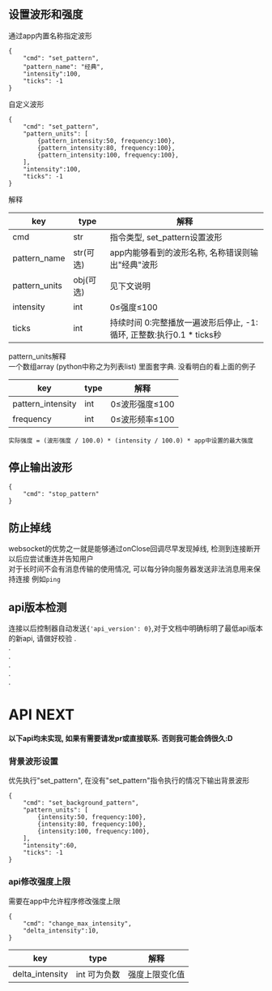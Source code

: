 ## 设置波形和强度
通过app内置名称指定波形
```
{  
    "cmd": "set_pattern",  
    "pattern_name": "经典",  
    "intensity":100,  
    "ticks": -1  
}
```
自定义波形
```
{  
    "cmd": "set_pattern",  
    "pattern_units": [
        {pattern_intensity:50, frequency:100},
        {pattern_intensity:80, frequency:100},
        {pattern_intensity:100, frequency:100},
    ],  
    "intensity":100,  
    "ticks": -1
}
```
解释

| key           | type    | 解释                                              |
| ------------- | ------- | ----------------------------------------------- |
| cmd           | str     | 指令类型, set_pattern设置波形                           |
| pattern_name  | str(可选) | app内能够看到的波形名称, 名称错误则输出"经典"波形                    |
| pattern_units | obj(可选) | 见下文说明                                           |
| intensity     | int     | 0≤强度≤100                                        |
| ticks         | int     | 持续时间   0:完整播放一遍波形后停止, -1:循环, 正整数:执行0.1 * ticks秒 |

pattern_units解释  
一个数组array (python中称之为列表list) 里面套字典. 没看明白的看上面的例子

| key               | type | 解释         |
| ----------------- | ---- | ---------- |
| pattern_intensity | int  | 0≤波形强度≤100 |
| frequency         | int  | 0≤波形频率≤100 |


`实际强度 = (波形强度 / 100.0) * (intensity / 100.0) * app中设置的最大强度`

## 停止输出波形
```
{  
    "cmd": "stop_pattern"
}
```

## 防止掉线
websocket的优势之一就是能够通过onClose回调尽早发现掉线, 检测到连接断开以后应尝试重连并告知用户  
对于长时间不会有消息传输的使用情况, 可以每分钟向服务器发送非法消息用来保持连接 例如`ping`

## api版本检测
连接以后控制器自动发送`{'api_version': 0}`,对于文档中明确标明了最低api版本的新api, 请做好校验
.  
.  
.  
.  
.  
.  
# API NEXT
**以下api均未实现, 如果有需要请发pr或直接联系. 否则我可能会鸽很久:D**
### 背景波形设置
优先执行"set_pattern", 在没有"set_pattern"指令执行的情况下输出背景波形
```
{  
    "cmd": "set_background_pattern",  
    "pattern_units": [
        {intensity:50, frequency:100},
        {intensity:80, frequency:100},
        {intensity:100, frequency:100},
    ],  
    "intensity":60,  
    "ticks": -1
}
```


### api修改强度上限
需要在app中允许程序修改强度上限
```
{  
    "cmd": "change_max_intensity",  
    "delta_intensity":10,  
}
```
| key | type | 解释 |
| ---- | ---- | ---- |
| delta_intensity | int 可为负数 | 强度上限变化值 |

